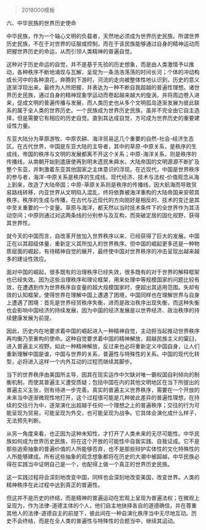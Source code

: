 # 
> 2018000模板




六、中华民族的世界历史使命




中华民族，作为一个轴心文明的负载者，天然地必须成为世界历史民族。所谓世界历史民族，不在于对世界的征服或控制，而在于该民族能够通过自身的精神运动而把握世界历史的命运，从而引领人类精神的普遍自觉。

这种对于历史命运的自觉，并不是基于先验的历史想象，而是由人类激情予以推动，各种秩序不断地涌现与瓦解，呈现为一条浩浩荡荡的时间长河；个体的冲动构成长河中的各种浪花，奔腾到下游时，河流的走向被整体性地认识到，历史的意义逐渐浮现出来，最终为人所把握，并表达为一种不断自我超越的普遍性理想。诸世界历史民族，通过自身的精神现象学运动而卷起越来越大的旋涡，并将周边卷入进来，促成文明的普遍传播与发展，而人类历史也从多个文明孤岛逐渐发展为彼此联系的属于全人类的世界历史。一个民族成为世界历史民族，虽并不完全由它自主选择，但是需要它有相应的历史自觉。直到其达成自觉，方可成为世界历史的重要建设性力量。

东亚大陆分为草原游牧、中原农耕、海洋贸易这几个重要的自然-社会-经济生态区。在古代世界，中国是东亚大陆的主导者，其中的草原-中原关系，是秩序的生成线，帝国的秩序与文明的发展都离不开这个关系；中原-海洋关系，则是秩序的传播线，从南朝开始到遣唐使再到明末遗民朱舜水，大陆帝国的文明源源不断扩及整个东亚，并刺激着东亚其他国家之主体意识的浮现。在近现代，中国是世界秩序的参与者，海洋-中原关系是秩序的生成线，现代经济、技术与法权-价值观念从海上到来，改造了大陆帝国；中原-草原关系则是秩序的传播线，因大航海而导致贸易路线转移，内亚世界从文明陷入混乱，终将依靠被海洋重构的大陆帝国来安顿其秩序。秩序的生成与传播，在古代与近现代的方向刚好是相反的，技术的变迁是其中至关重要的一个变量。草原与海洋，都天然以当时技术条件下的全世界作为其活动空间；中原则通过对这两条线的分别参与及互构，而突破定居的固化视野，获得其世界性。

就今天的中国而言，自改革开放加入世界秩序以来，已经获得了巨大的发展。中国正在以其超级体量，重新定义其所加入的世界秩序。但中国的崛起更多还是一种物质层面的崛起，有待精神自觉的展开，最终使中国对世界秩序的冲击呈现出越来越多的建设性效应。

面对中国的崛起，很多既有的治理秩序已经失效，很多既有的对于世界的解释框架也已经失效。因为这些治理秩序和理论框架，用来处理中等规模国家的问题比较有效，在遭遇到作为世界秩序自变量的超大规模国家时，便超出其适用范围。失却有效的认知框架，使得世界在理解中国上遭遇了困境，中国同样也在理解世界与自身上遭遇了困境：首先是世界经贸秩序失衡，进而是政治秩序出现失衡，而这种失衡也会影响中国经济的持续发展，因为中国的经济发展是以世界经济、政治秩序的持续健康发展为前提。

因此，历史内在地要求着中国的崛起进入一种精神自觉，主动担当起推动世界秩序再均衡乃至重构的使命。这种自觉要求着中国的精神解放，超越民族主义的窠臼，进入普遍主义视野。如此一种精神解放，反过来也必将重新定义中国自身，让人们重新理解中国是谁，中国与世界的关系，普遍性与特殊性的关系。中国的现代化转型，必将进入这样一个内外互动的过程而继续其脚步。

当下的世界秩序由美国所主导，因其在现实运作中欠缺对唯一霸权国自利倾向的制衡机制，而使其普遍主义遭受质疑；包括中国在内的其他文明地区在当下所提出的普遍主义主张，则有待进一步完善。真实的普遍主义世界秩序，需要在一个开放的未来当中逐渐微观性地打开，这个过程很可能是几种彼此差异的普遍性理想，在持续的交往行为中，逐渐演化出超越于任何一个理想之上的普遍秩序；交往的行为可能呈现为贸易，可能呈现为外交，也可能呈现为战争。它具体会演化成什么样子，无法预先判断。

从另一角度来看，也正因为这种未知性，才打开了人类未来的无尽可能性。中华民族如何成为世界历史民族，将在这个开放的可能性中自我实践、自我证成。它不是那些追索抽象的普遍价值的人所能够否弃，也不是那些辩护实体性的文化特殊性的人所能够建成。所有这些抽象的观念想象都将在历史的大潮中被超越，中华民族必得在实践当中证明自己是一个，也配得上做一个真正的世界历史民族。

这一实践过程将会深刻地改变中国，同样也会深刻地改变美国，改变世界。人类的精神秩序在此过程中达到真正的普遍性。

但这并不是历史的终结，而是精神的普遍运动在宏观上呈现为普遍法权；在微观上呈现为，作为法律-道德主体的个人，他们自主地抉择各自的道德确信，并在尊重其他人的法律-道德自主的前提下，彼此间在一种自演化秩序当中无尽地互动。历史不会终结，而是在全人类的普遍性与特殊性的合题当中，继续其运动。

